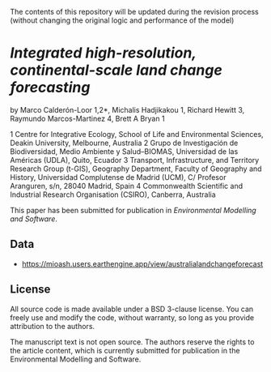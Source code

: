 
The contents of this repository will be updated during the revision process (without changing the original logic and performance of the model)

# *Integrated high-resolution, continental-scale land change forecasting*

by Marco Calderón-Loor 1,2*, Michalis Hadjikakou 1, Richard Hewitt 3, Raymundo Marcos-Martinez 4, Brett A Bryan 1 


1 Centre for Integrative Ecology, School of Life and Environmental Sciences, Deakin University, Melbourne, Australia
2 Grupo de Investigación de Biodiversidad, Medio Ambiente y Salud–BIOMAS, Universidad de las Américas (UDLA), Quito, Ecuador
3 Transport, Infrastructure, and Territory Research Group (t-GIS), Geography Department, Faculty of Geography and History, Universidad Complutense de Madrid (UCM), C/ Profesor Aranguren, s/n, 28040 Madrid, Spain
4 Commonwealth Scientific and Industrial Research Organisation (CSIRO), Canberra, Australia

This paper has been submitted for publication in *Environmental Modelling and Software*.

## Data

-	https://mioash.users.earthengine.app/view/australialandchangeforecast

## License

All source code is made available under a BSD 3-clause license. You can freely
use and modify the code, without warranty, so long as you provide attribution
to the authors.

The manuscript text is not open source. The authors reserve the rights to the
article content, which is currently submitted for publication in the
Environmental Modelling and Software.
